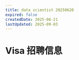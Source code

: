 ```yaml
---
title: data scientist 20250620
expired: false
createdDate: 2025-06-21
lastUpdated: 2025-09-03
---
```


# Visa 招聘信息

<JobPostingTable job-posting-json-path="visa/data/data-scientist-20250620.json" />
